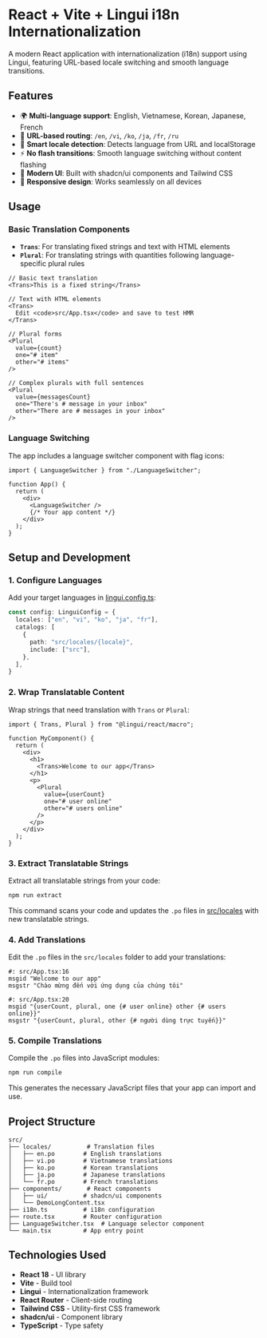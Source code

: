 # React + Vite + Lingui i18n Internationalization

A modern React application with internationalization (i18n) support using Lingui, featuring URL-based locale switching and smooth language transitions.

## Features

- 🌍 **Multi-language support**: English, Vietnamese, Korean, Japanese, French
- 🔗 **URL-based routing**: `/en`, `/vi`, `/ko`, `/ja`, `/fr`, `/ru`
- 🎯 **Smart locale detection**: Detects language from URL and localStorage
- ⚡ **No flash transitions**: Smooth language switching without content flashing
- 🎨 **Modern UI**: Built with shadcn/ui components and Tailwind CSS
- 📱 **Responsive design**: Works seamlessly on all devices

## Usage

### Basic Translation Components

- **`Trans`**: For translating fixed strings and text with HTML elements
- **`Plural`**: For translating strings with quantities following language-specific plural rules

```tsx
// Basic text translation
<Trans>This is a fixed string</Trans>

// Text with HTML elements
<Trans>
  Edit <code>src/App.tsx</code> and save to test HMR
</Trans>

// Plural forms
<Plural 
  value={count} 
  one="# item" 
  other="# items" 
/>

// Complex plurals with full sentences
<Plural 
  value={messagesCount}
  one="There's # message in your inbox"
  other="There are # messages in your inbox"
/>
```

### Language Switching

The app includes a language switcher component with flag icons:

```tsx
import { LanguageSwitcher } from "./LanguageSwitcher";

function App() {
  return (
    <div>
      <LanguageSwitcher />
      {/* Your app content */}
    </div>
  );
}
```

## Setup and Development

### 1. Configure Languages

Add your target languages in [lingui.config.ts](./lingui.config.ts):

```typescript
const config: LinguiConfig = {
  locales: ["en", "vi", "ko", "ja", "fr"],
  catalogs: [
    {
      path: "src/locales/{locale}",
      include: ["src"],
    },
  ],
}
```

### 2. Wrap Translatable Content

Wrap strings that need translation with `Trans` or `Plural`:

```tsx
import { Trans, Plural } from "@lingui/react/macro";

function MyComponent() {
  return (
    <div>
      <h1>
        <Trans>Welcome to our app</Trans>
      </h1>
      <p>
        <Plural 
          value={userCount} 
          one="# user online" 
          other="# users online" 
        />
      </p>
    </div>
  );
}
```

### 3. Extract Translatable Strings

Extract all translatable strings from your code:

```bash
npm run extract
```

This command scans your code and updates the `.po` files in [src/locales](./src/locales) with new translatable strings.

### 4. Add Translations

Edit the `.po` files in the `src/locales` folder to add your translations:

```po
#: src/App.tsx:16
msgid "Welcome to our app"
msgstr "Chào mừng đến với ứng dụng của chúng tôi"

#: src/App.tsx:20
msgid "{userCount, plural, one {# user online} other {# users online}}"
msgstr "{userCount, plural, other {# người dùng trực tuyến}}"
```

### 5. Compile Translations

Compile the `.po` files into JavaScript modules:

```bash
npm run compile
```

This generates the necessary JavaScript files that your app can import and use.

## Project Structure

```
src/
├── locales/          # Translation files
│   ├── en.po        # English translations
│   ├── vi.po        # Vietnamese translations
│   ├── ko.po        # Korean translations
│   ├── ja.po        # Japanese translations
│   └── fr.po        # French translations
├── components/       # React components
│   ├── ui/          # shadcn/ui components
│   └── DemoLongContent.tsx
├── i18n.ts          # i18n configuration
├── route.tsx        # Router configuration
├── LanguageSwitcher.tsx  # Language selector component
└── main.tsx         # App entry point
```

## Technologies Used

- **React 18** - UI library
- **Vite** - Build tool
- **Lingui** - Internationalization framework
- **React Router** - Client-side routing
- **Tailwind CSS** - Utility-first CSS framework
- **shadcn/ui** - Component library
- **TypeScript** - Type safety
